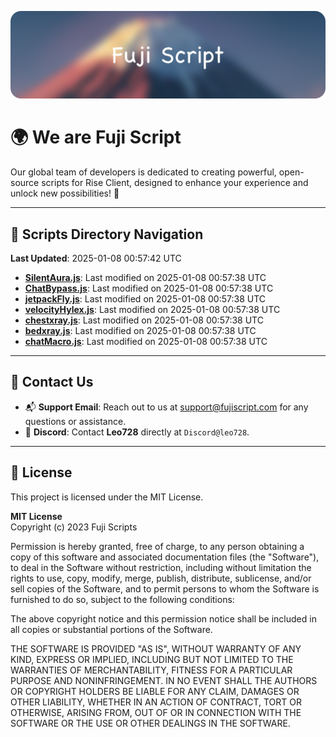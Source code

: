 ![Banner](.github/b.webp)

# 🌍 **We are Fuji Script**

Our global team of developers is dedicated to creating powerful, open-source scripts for Rise Client, designed to enhance your experience and unlock new possibilities! 🌟

---
<!-- SCRIPTS_NAVIGATION_START -->
## 📂 **Scripts Directory Navigation**

**Last Updated**: 2025-01-08 00:57:42 UTC

- **[SilentAura.js](scripts/SilentAura.js)**: Last modified on 2025-01-08 00:57:38 UTC
- **[ChatBypass.js](scripts/ChatBypass.js)**: Last modified on 2025-01-08 00:57:38 UTC
- **[jetpackFly.js](scripts/jetpackFly.js)**: Last modified on 2025-01-08 00:57:38 UTC
- **[velocityHylex.js](scripts/velocityHylex.js)**: Last modified on 2025-01-08 00:57:38 UTC
- **[chestxray.js](scripts/chestxray.js)**: Last modified on 2025-01-08 00:57:38 UTC
- **[bedxray.js](scripts/bedxray.js)**: Last modified on 2025-01-08 00:57:38 UTC
- **[chatMacro.js](scripts/chatMacro.js)**: Last modified on 2025-01-08 00:57:38 UTC

<!-- SCRIPTS_NAVIGATION_END -->

---

## 💬 **Contact Us**  
- 📬 **Support Email**: Reach out to us at [support@fujiscript.com](mailto:support@fujiscript.com) for any questions or assistance.  
- 💬 **Discord**: Contact **Leo728** directly at `Discord@leo728`.

---

## 📜 **License**

This project is licensed under the MIT License.  

**MIT License**  
Copyright (c) 2023 Fuji Scripts  

Permission is hereby granted, free of charge, to any person obtaining a copy of this software and associated documentation files (the "Software"), to deal in the Software without restriction, including without limitation the rights to use, copy, modify, merge, publish, distribute, sublicense, and/or sell copies of the Software, and to permit persons to whom the Software is furnished to do so, subject to the following conditions:  

The above copyright notice and this permission notice shall be included in all copies or substantial portions of the Software.  

THE SOFTWARE IS PROVIDED "AS IS", WITHOUT WARRANTY OF ANY KIND, EXPRESS OR IMPLIED, INCLUDING BUT NOT LIMITED TO THE WARRANTIES OF MERCHANTABILITY, FITNESS FOR A PARTICULAR PURPOSE AND NONINFRINGEMENT. IN NO EVENT SHALL THE AUTHORS OR COPYRIGHT HOLDERS BE LIABLE FOR ANY CLAIM, DAMAGES OR OTHER LIABILITY, WHETHER IN AN ACTION OF CONTRACT, TORT OR OTHERWISE, ARISING FROM, OUT OF OR IN CONNECTION WITH THE SOFTWARE OR THE USE OR OTHER DEALINGS IN THE SOFTWARE.  
